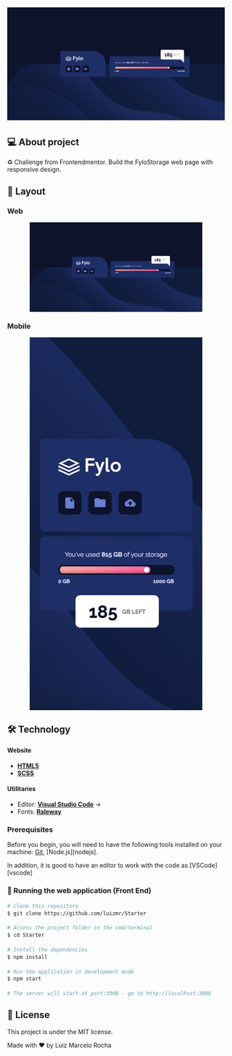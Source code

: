 <h1 align="center">
    <img alt="FyloStorage" title="#FyloStorage" src="./assets/web.png" />
</h1>

## 💻 About project

♻️ Challenge from Frontendmentor. Build the FyloStorage web page with responsive design.

## 🎨 Layout

### Web

<p align="center" style="display: flex; align-items: flex-start; justify-content: center;">
  <img alt="FyloStorageWeb" title="#FyloStorageWeb" src="./assets/web.png" width="400px">

</p>

### Mobile

<p align="center" style="display: flex; align-items: flex-start; justify-content: center;">
  <img alt="FyloStorageMobile" title="#FyloStorageMobile" src="./assets/mobile.png" width="400px">

</p>

## 🛠 Technology

#### **Website**

-   **[HTML5](https://developer.mozilla.org/pt-BR/docs/Web/HTML/HTML5)**
-   **[SCSS](https://sass-lang.com/documentation/syntax)**

#### **Utilitaries**

-   Editor: **[Visual Studio Code](https://code.visualstudio.com/)** &rarr;
-   Fonts: **[Raleway](https://fonts.googleapis.com/css2?family=Raleway:wght@400;700&display=swap)**

### Prerequisites

Before you begin, you will need to have the following tools installed on your machine:
[Git](https://git-scm.com), [Node.js][nodejs].

In addition, it is good to have an editor to work with the code as [VSCode][vscode]

### 🧭 Running the web application (Front End)

```bash
# Clone this repository
$ git clone https://github.com/luizmr/Starter

# Access the project folder in the cmd/terminal
$ cd Starter

# Install the dependencies
$ npm install

# Run the application in development mode
$ npm start

# The server will start at port:3000 - go to http://localhost:3000
```

## 📝 License

This project is under the MIT license.

Made with ❤️ by Luiz Marcelo Rocha
